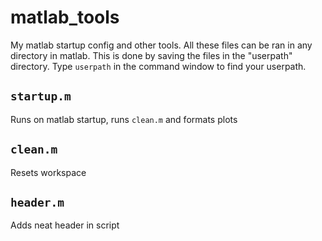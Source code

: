 # matlab_tools
My matlab startup config and other tools.
All these files can be ran in any directory in matlab. This is done by saving the files in the "userpath" directory. Type `userpath` in the command window to find your userpath.

## `startup.m`
Runs on matlab startup, runs `clean.m` and formats plots 

## `clean.m`
Resets workspace

## `header.m`
Adds neat header in script
